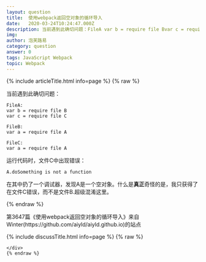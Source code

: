 ```yaml
---
layout: question
title:  使用webpack返回空对象的循环导入
date:   2020-03-24T10:24:47.000Z
description: 当前遇到此确切问题：FileA var b = require file Bvar c = require file CFileB var ...
img: 
author: 泡芙路易
category: question
answer: 0
tags: JavaScript Webpack
topic: Webpack
---
```

<div class="article-root">
  <div class="article">
    {% include articleTitle.html info=page %}
    {% raw %}
    <div class="article-content"><p><font style="vertical-align: inherit;"><font style="vertical-align: inherit;">当前遇到此确切问题：</font></font></p>

<pre class="lang-none prettyprint-override"><code>FileA:<font></font>
var b = require file B<font></font>
var c = require file C<font></font>
<font></font>
FileB:<font></font>
var a = require file A<font></font>
<font></font>
FileC:<font></font>
var a = require file A<font></font>
</code></pre>

<p><font style="vertical-align: inherit;"><font style="vertical-align: inherit;">运行代码时，文件C中出现错误：</font></font></p>

<pre class="lang-none prettyprint-override"><code>A.doSomething is not a function
</code></pre>

<p><font style="vertical-align: inherit;"><font style="vertical-align: inherit;">在其中扔了一个调试器，发现A是一个空对象。</font><font style="vertical-align: inherit;">什么是</font></font><strong><font style="vertical-align: inherit;"><font style="vertical-align: inherit;">真正</font></font></strong><font style="vertical-align: inherit;"><font style="vertical-align: inherit;">奇怪的是，我只获得了在文件C错误，而不是文件B.超级混淆这里。</font></font></p></div>
    {% endraw %}
  </div>
  <p class="winter_mark">第3647篇《使用webpack返回空对象的循环导入》来自Winter(https://github.com/aiyld/aiyld.github.io)的站点</p>
  <div class="discuss-wrapper">
    {% include discussTitle.html info=page %}
    {% raw %}
    <div class="discuss-list">
    
    </div>
    {% endraw %}
  </div>
<div>
